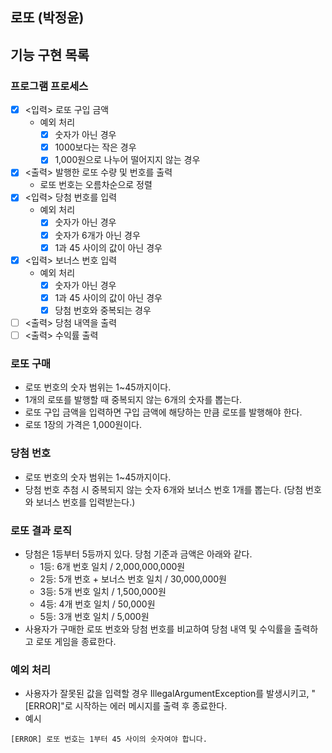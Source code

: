## 로또 (박정윤)

## 기능 구현 목록

### 프로그램 프로세스

- [x] <입력> 로또 구입 금액
  - 예외 처리
    - [x] 숫자가 아닌 경우 
    - [x] 1000보다는 작은 경우
    - [x] 1,000원으로 나누어 떨어지지 않는 경우
- [x] <출력> 발행한 로또 수량 및 번호를 출력
  - 로또 번호는 오름차순으로 정렬
- [x] <입력> 당첨 번호를 입력
  - 예외 처리
    - [x] 숫자가 아닌 경우
    - [x] 숫자가 6개가 아닌 경우
    - [x] 1과 45 사이의 값이 아닌 경우
- [x] <입력> 보너스 번호 입력 
  - 예외 처리
    - [x] 숫자가 아닌 경우
    - [x] 1과 45 사이의 값이 아닌 경우
    - [x] 당첨 번호와 중복되는 경우
- [ ] <출력> 당첨 내역을 출력
- [ ] <출력> 수익률 출력

### 로또 구매

- 로또 번호의 숫자 범위는 1~45까지이다.
- 1개의 로또를 발행할 때 중복되지 않는 6개의 숫자를 뽑는다.
- 로또 구입 금액을 입력하면 구입 금액에 해당하는 만큼 로또를 발행해야 한다.
- 로또 1장의 가격은 1,000원이다.

### 당첨 번호

- 로또 번호의 숫자 범위는 1~45까지이다.
- 당첨 번호 추첨 시 중복되지 않는 숫자 6개와 보너스 번호 1개를 뽑는다. (당첨 번호와 보너스 번호를 입력받는다.)

### 로또 결과 로직

- 당첨은 1등부터 5등까지 있다. 당첨 기준과 금액은 아래와 같다.
    - 1등: 6개 번호 일치 / 2,000,000,000원
    - 2등: 5개 번호 + 보너스 번호 일치 / 30,000,000원
    - 3등: 5개 번호 일치 / 1,500,000원
    - 4등: 4개 번호 일치 / 50,000원
    - 5등: 3개 번호 일치 / 5,000원
- 사용자가 구매한 로또 번호와 당첨 번호를 비교하여 당첨 내역 및 수익률을 출력하고 로또 게임을 종료한다.

### 예외 처리

- 사용자가 잘못된 값을 입력할 경우 IllegalArgumentException를 발생시키고, "[ERROR]"로 시작하는 에러 메시지를 출력 후 종료한다.
- 예시
```
[ERROR] 로또 번호는 1부터 45 사이의 숫자여야 합니다.
```